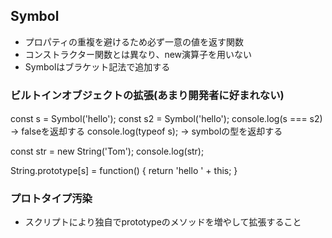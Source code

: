 ## Symbol
- プロパティの重複を避けるため必ず一意の値を返す関数
- コンストラクター関数とは異なり、new演算子を用いない
- Symbolはブラケット記法で追加する

### ビルトインオブジェクトの拡張(あまり開発者に好まれない)
const s = Symbol('hello');
const s2 = Symbol('hello');
console.log(s === s2)　→ falseを返却する
console.log(typeof s); → symbolの型を返却する

const str = new String('Tom');
console.log(str);

String.prototype[s] = function() {
    return 'hello ' + this;
}

### プロトタイプ汚染
- スクリプトにより独自でprototypeのメソッドを増やして拡張すること
